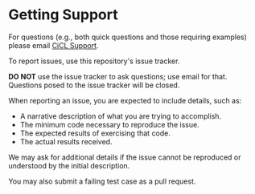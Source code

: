 # Getting Support

For questions (e.g., both quick questions and those requiring examples) please email
[CiCL Support](mailto:comanlab+github@gmail.com).

To report issues, use this repository's issue tracker.

**DO NOT** use the issue tracker to ask questions; use email for
that. Questions posed to the issue tracker will be closed.

When reporting an issue, you are expected to include details, such as:

- A narrative description of what you are trying to accomplish.
- The minimum code necessary to reproduce the issue.
- The expected results of exercising that code.
- The actual results received.

We may ask for additional details if the issue cannot be reproduced or understood
by the initial description.

You may also submit a failing test case as a pull request.
